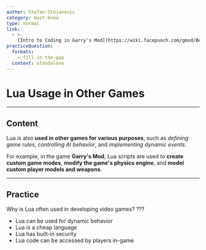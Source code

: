 ```yaml
---
author: Stefan-Stojanovic
category: must-know
type: normal
link:
  - >- 
    [Intro to Coding in Garry's Mod](https://wiki.facepunch.com/gmod/Beginner_Tutorial_Intro){website}
practiceQuestion:
  formats:
    - fill-in-the-gap
  context: standalone
---
```


# Lua Usage in Other Games

---
## Content

Lua is also **used in other games for various purposes**, such as *defining game rules*, *controlling AI behavior*, and *implementing dynamic events*. 

For example, in the game **Garry's Mod**, Lua scripts are used to **create custom game modes**, **modify the game's physics engine**, and **model custom player models and weapons**. 

--- 

## Practice

Why is Lua often used in developing video games? ???

- Lua can be used for dynamic behavior
- Lua is a cheap language
- Lua has built-in security
- Lua code can be accessed by players in-game